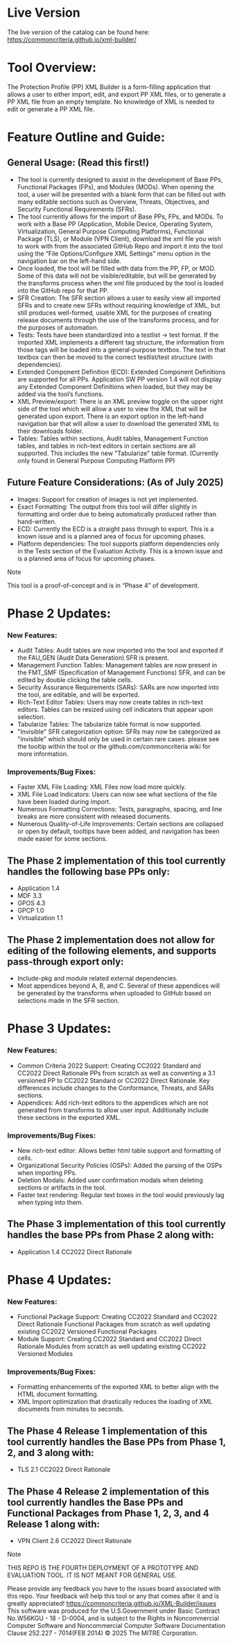 # Live Version
The live version of the catalog can be found here: https://commoncriteria.github.io/xml-builder/
# Tool Overview: 
The Protection Profile (PP) XML Builder is a form-filling application that allows a user to either import, edit, and export PP XML files, or to generate a PP XML file from an empty template. No knowledge of XML is needed to edit or generate a PP XML file.
# Feature Outline and Guide:
## General Usage: (Read this first!) 
* The tool is currently designed to assist in the development of Base PPs, Functional Packages (FPs), and Modules (MODs). When opening the tool, a user will be presented with a blank form that can be filled out with many editable sections such as Overview, Threats, Objectives, and Security Functional Requirements (SFRs).
* The tool currently allows for the import of Base PPs, FPs, and MODs. To work with a Base PP (Application, Mobile Device, Operating System, Virtualization, General Purpose Computing Platforms), Functional Package (TLS), or Module (VPN Client), download the xml file you wish to work with from the associated GitHub Repo and import it into the tool using the “File Options/Configure XML Settings” menu option in the navigation bar on the left-hand side.
* Once loaded, the tool will be filled with data from the PP, FP, or MOD. Some of this data will not be visible/editable, but will be generated by the transforms process when the xml file produced by the tool is loaded into the GitHub repo for that PP.
* SFR Creation: The SFR section allows a user to easily view all imported SFRs and to create new SFRs without requiring knowledge of XML, but still produces well-formed, usable XML for the purposes of creating release documents through the use of the transforms process, and for the purposes of automation.
* Tests: Tests have been standardized into a testlist -> test format. If the imported XML implements a different tag structure, the information from those tags will be loaded into a general-purpose textbox. The text in that textbox can then be moved to the correct testlist/test structure (with dependencies).
* Extended Component Definition (ECD): Extended Component Definitions are supported for all PPs. Application SW PP version 1.4 will not display any Extended Component Definitions when loaded, but they may be added via the tool’s functions.
* XML Preview/export: There is an XML preview toggle on the upper right side of the tool which will allow a user to view the XML that will be generated upon export. There is an export option in the left-hand navigation bar that will allow a user to download the generated XML to their downloads folder.
* Tables: Tables within sections, Audit tables, Management Function tables, and tables in rich-text editors in certain sections are all supported. This includes the new "Tabularize" table format. (Currently only found in General Purpose Computing Platform PP)


## Future Feature Considerations: (As of July 2025)
* Images: Support for creation of images is not yet implemented.
* Exact Formatting: The output from this tool will differ slightly in formatting and order due to being automatically produced rather than hand-written.
* ECD: Currently the ECD is a straight pass through to export. This is a known issue and is a planned area of focus for upcoming phases.
* Platform dependencies: The tool supports platform dependencies only in the Tests section of the Evaluation Activity. This is a known issue and is a planned area of focus for upcoming phases.
>[!NOTE]
>This tool is a proof-of-concept and is in “Phase 4” of development.

# Phase 2 Updates:
### New Features:
*	Audit Tables: Audit tables are now imported into the tool and exported if the FAU_GEN (Audit Data Generation) SFR is present.
*   Management Function Tables: Management tables are now present in the FMT_SMF (Specification of Management Functions) SFR, and can be edited by double clicking the table cells.
*	Security Assurance Requirements (SARs): SARs are now imported into the tool, are editable, and will be exported.
*   Rich-Text Editor Tables: Users may now create tables in rich-text editors. Tables can be resized using cell indicators that appear upon selection.
*   Tabularize Tables: The tabularize table format is now supported.
*   "Invisible" SFR categorization option: SFRs may now be categorized as "invisible" which should only be used in certain rare cases. please see the tooltip within the tool or the github.com/commoncriteria wiki for more information.

### Improvements/Bug Fixes:
*   Faster XML File Loading: XML Files now load more quickly.
*   XML File Load Indicators: Users can now see what sections of the file have been loaded during import.
*   Numerous Formatting Corrections: Tests, paragraphs, spacing, and line breaks are more consistent with released documents.
*   Numerous Quality-of-Life Improvements: Certain sections are collapsed or open by default, tooltips have been added, and navigation has been made easier for some sections.



## The Phase 2 implementation of this tool currently handles the following base PPs only:
*	Application 1.4 
*	MDF 3.3 
*	GPOS 4.3 
*	GPCP 1.0 
*	Virtualization 1.1
## The Phase 2 implementation does not allow for editing of the following elements, and supports pass-through export only:
*	Include-pkg and module related external dependencies.
*	Most appendices beyond A, B, and C. Several of these appendices will be generated by the transforms when uploaded to GitHub based on selections made in the SFR section.


# Phase 3 Updates:
### New Features:
*	Common Criteria 2022 Support: Creating CC2022 Standard and CC2022 Direct Rationale PPs from scratch as well as converting a 3.1 versioned PP to CC2022 Standard or CC2022 Direct Rationale. Key differences include changes to the Conformance, Threats, and SARs sections.
*	Appendices: Add rich-text editors to the appendices which are not generated from transforms to allow user input. Additionally include these sections in the exported XML.

### Improvements/Bug Fixes:
*   New rich-text editor: Allows better html table support and formatting of cells.
*   Organizational Security Policies (OSPs): Added the parsing of the OSPs when importing PPs.
*   Deletion Modals: Added user confirmation modals when deleting sections or artifacts in the tool.
*   Faster text rendering: Regular text boxes in the tool would previously lag when typing into them.

## The Phase 3 implementation of this tool currently handles the base PPs from Phase 2 along with:
*	Application 1.4 CC2022 Direct Rationale


# Phase 4 Updates:
### New Features:
*	Functional Package Support: Creating CC2022 Standard and CC2022 Direct Rationale Functional Packages from scratch as well updating existing CC2022 Versioned Functional Packages
*	Module Support: Creating CC2022 Standard and CC2022 Direct Rationale Modules from scratch as well updating existing CC2022 Versioned Modules

### Improvements/Bug Fixes:
*   Formatting enhancements of the exported XML to better align with the HTML document formatting.
*   XML Import optimization that drastically reduces the loading of XML documents from minutes to seconds.

## The Phase 4 Release 1 implementation of this tool currently handles the Base PPs from Phase 1, 2, and 3 along with:
*	TLS 2.1 CC2022 Direct Rationale
## The Phase 4 Release 2 implementation of this tool currently handles the Base PPs and Functional Packages from Phase 1, 2, 3, and 4 Release 1 along with:
*	VPN Client 2.6 CC2022 Direct Rationale


>[!NOTE]
>THIS REPO IS THE FOURTH DEPLOYMENT OF A PROTOTYPE AND EVALUATION TOOL.
>IT IS NOT MEANT FOR GENERAL USE.

Please provide any feedback you have to the issues board associated with this repo. Your feedback will help this tool or any that comes after it and is greatly appreciated!
https://commoncriteria.github.io/XML-Builder/issues
This software was produced for the U.S.Government under Basic Contract No.W56KGU - 18 - D-0004, and is subject to the Rights in Noncommercial Computer Software and Noncommercial Computer Software Documentation Clause 252.227 - 7014(FEB 2014)
© 2025 The MITRE Corporation.
